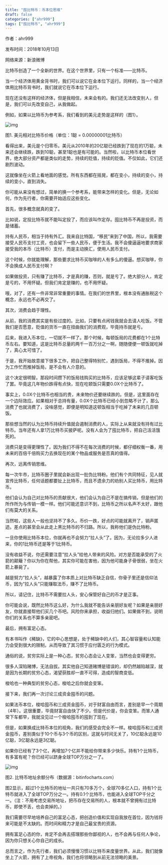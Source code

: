 ```yaml
---
title: "囤比特币：币本位思维"
draft: false
categories: ["ahr999"]
tags: ["囤比特币", "ahr999"]
---
```


作者：ahr999

发布时间：2018年10月13日

网络来源：新浪微博

比特币创造了一个全新的世界。在这个世界里，只有一个标准——比特币。

当一个经济体用黄金背书时，我们可以说它在金本位下运行。同样的，当一个经济体用比特币背书时，我们就说它在币本位下运行。

现在还没有这样的经济体，但是我相信，未来会有的。我们还无法改变别人，但是，我们可以先改变自己，从我做起。

例如，如果以比特币为参考系，我们看到的美元走势是这样的（图1）。

![img](https://suncle-public.oss-cn-shenzhen.aliyuncs.com/uPic/6BFC71CC-97C4-4ECF-BF5A-49247B1D4BCB-1635946114295.jpeg)

图1. 美元相对比特币价格（单位：1聪 = 0.00000001比特币）

看得出来，美元是个归零币。美元从2010年的20亿聪已经跌到了现在的1万聪，未来还会继续跌，跌到10聪，甚至1聪也是有可能的。当然啦，以比特币本位看世界，绝大部分资产都是类似的走势，持续的贬值，持续的贬值。不仅如此，它们还剧烈波动。

这就像坐在火箭上看地面的感觉。所有东西都在摇晃，都在变小，持续的变小，持续的变小，直到消失。

你可能从来没有想过，简单的换一个参考系，能带来怎样的变化。但是，无论如何，作为先行者，你需要开始适应这些变化。

首先，很多概念就真的变了。

比如说，定投比特币就不能叫定投了，而应该叫作定存。囤比特币不再是投资，而是储蓄。

持有人民币，相当于持有外汇。我来自比特国，“移民”来到了中国，所以，我需要接受人民币支付工资，也会留下一些人民币，便于生活。我不会傻逼逼地要求商家接受我的本币（比特币）支付，而是主动换汇，使用人民币支付。

这个时候，你就能理解，那些要求比特币买咖啡的人有多么的傻逼。想买咖啡，你不会换成人民币支付啊？

如果做投资，只有赚了比特币，才是真的赚，否则，就是亏了。绝大部分人，肯定是亏的，不用怀疑。但我们肯定是赚的，也不用怀疑。

哦，对了，还有一件非常非常重要的事情。在我们的世界里，根本没有通胀税这个概念，永远也不必再交了。

其次，消费会趋于理性。

从前，我的消费其实是有些过度的。比如，只要有点闲钱我就会去请人吃饭。不管我们是否愿意，贬值的货币一直在扭曲我们的消费观，毕竟持币就是亏。

后来，我进入币本位，一切就不一样了。那个时候，每顿饭局的花费都在1个比特币左右。要知道，这是比特币总量的两千一百万分之一啊，随随便便一顿饭就吃掉了，真心太可惜了。

于是，我开始故意接下很多工作，把自己整得特别忙，遇到饭局，不得不推掉。因为工作忙而推掉饭局，是不会有人介意的。

这个决定很明智。那段时间攒下的饭局钱购买的比特币，应该足够这辈子请客吃饭了罢。毕竟这几年物价跌得有点快，现在吃顿饭只需要0.0X个比特币了。

事实上，0.0X个比特币也相当的贵，未来物价还要继续跌的。但是，这里面存在一个边际效应。如果相对于总持有量，0.0X个比特币已经小到忽略不计了，那么消费了也就消费了，没啥感觉，即便是明知道这顿饭相当于吃掉了未来的几百顿饭。

那些想当然的认为比特币持续升值就会遏制消费的人，实际上从来就没有持有过比特币。当年还有人拿1万比特币买披萨呢。没有人会为了囤比特币，把自己活活饿死的。

消费只是变得更理性了。因为我们不得不在每次消费的时候，都仔细权衡一番，用未来的百倍千倍购买力去换现在的某个物品或服务是否真的值得。

再次，远离传销思维。

每一次牛市，比特币圈子里就会新出现一批伪比特粉。他们有个共同特征，见人就宣传比特币，任何话题都要扯上比特币，而且不遗余力的劝别人买比特币，用比特币。

他们会认为自己对比特币的贡献很大，他们会认为自己不是在搞传销，但是他们的所作所为与传销一模一样。他们可能还意识不到，比特币之所以名声不太好，跟他们有莫大的关系。

当然啦，这些人一般也坚持不了多久。币价一跌，好点的可能就离开了，销声匿迹。差点的甚至会从此走上黑比特币的不归路。所以，我称他们是伪比特粉。

一旦你使用比特币本位，你就再也不会努力“拉人头”了。因为，无论拉多少人进来，你的1比特币还是等于1比特币。

没有收益不说，你还需要注意“拉人头”给他人带来的风险。对方是否能承受的了火箭的颠簸？你以为你在帮他，其实你可能在害他，因为他可能身子骨很弱，坐在火箭上暴毙了。

越是努力“拉人头”，越暴露了你本质上对比特币缺乏自信，你骨子里还是信仰法币，因为“拉人头”只能赚取法币，赚不了比特币。

所以，请记住，比特币不需要拉人头，安心保管好自己的币才是正事。

你可能会说，既然比特币这么好，为什么我就不能告诉亲朋好友呢？如果是亲朋好友，你就直接帮他们买几个币吧。风险你来承担，收益归他们。如果做不到，说明你们的关系也不算多亲密吧。

最后，拥有富足心态。

有本书叫作《稀缺》，它的中心思想是，处于稀缺中的人们，其心智容量和认知能力会受到很大的限制，从而导致了其习惯于应付匮乏的行为模式。

通俗的说，贫穷实际上是一种心态，贫穷心态会让人变笨，当然也会变得更穷。

很多人深陷赌博，无法自拔。其实他自己知道赌博是错误的，却仍然越陷越深，就是因为长期的贫穷心态，渴望获胜却一直不可得，造成的智商变低。

梭哈也一种典型的贫穷心态，梭哈之后你就会变笨。

接下来，我们再一次讨论三成资金囤币的问题。

如果法币本位，梭哈囤币和三成资金囤币，对于财富自由而言，差别是早一个周期（4年）。这很重要，毕竟财富自由快了不少。但是代价是，你会变笨。而笨人通常下车都早，我就没见过一个梭哈囤币的囤到了现在。

但是，如果换成比特币本位的视角，我们的感受会完全不一样。梭哈囤币和三成资金囤币，差别类似于10个币与3个币的区别，这就与时间无关了，10亿聪永远是10亿聪，3亿聪永远是3亿聪。

如果你已经有了3个亿，再增加7个亿并不能给你带来多少快乐。持有1个比特币，有多富有呢？你已经可以跻身全球TOP万分之一了。

![img](https://suncle-public.oss-cn-shenzhen.aliyuncs.com/uPic/D277D28D-A366-4595-948F-EFC163675A58-1635946119423.jpeg)

图2. 比特币地址余额分布（数据源：bitinfocharts.com）

图2显示，超过1个比特币的地址一共只有70多万个，全球70多亿人口，持有1个比特币就进入了全球TOP万分之一。持有0.1个比特币，也能进入全球TOP千分之一。（注：不用考虑交易所地址，把币存在交易所的人，根本就不曾拥有过比特币，即使不丢，也会卖掉的。）

我们需要尽早地培养自己的富足心态，把创造价值和实现自我放在首位，因为钱将来可能是不太缺的。而时间和精力才是自己最宝贵的资源。

拥有富足心态的你，肯定不会再去搭理那些你鄙视的人，也不会再与任何人争论，因为你只想关心你自己的成长。

总而言之，作为先行者，我们必须慢慢习惯以比特币来度量世界。从此，我们就像坐上了火箭，拥有了上帝视角，我们也将领略到从前无法领略的美景。
